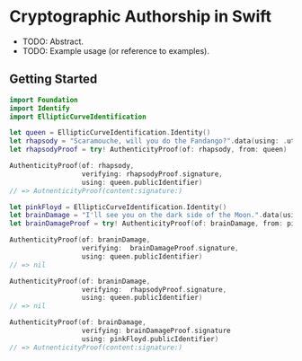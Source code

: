 # Cryptographic Authorship in Swift

- TODO: Abstract.
- TODO: Example usage (or reference to examples).

## Getting Started


```swift
import Foundation
import Identify
import EllipticCurveIdentification
```

```swift
let queen = EllipticCurveIdentification.Identity()
let rhapsody = "Scaramouche, will you do the Fandango?".data(using: .utf8)
let rhapsodyProof = try! AuthenticityProof(of: rhapsody, from: queen)
```

```swift
AuthenticityProof(of: rhapsody, 
                  verifying: rhapsodyProof.signature, 
                  using: queen.publicIdentifier) 
// => AutnenticityProof(content:signature:)
```

```swift
let pinkFloyd = EllipticCurveIdentification.Identity()
let brainDamage = "I'll see you on the dark side of the Moon.".data(using: .utf8)
let brainDamageProof = try! AuthenticityProof(of: brainDamage, from: pinkFloyd)
```

```swift
AuthenticityProof(of: braninDamage, 
                  verifying:  brainDamageProof.signature, 
                  using: queen.publicIdentifier) 
// => nil
```

```swift
AuthenticityProof(of: braninDamage, 
                  verifying:  rhapsodyProof.signature, 
                  using: queen.publicIdentifier) 
// => nil
```

```swift
AuthenticityProof(of: brainDamage,
                  verifying: brainDamageProof.signature
                  using: pinkFloyd.publicIdentifier) 
// => AutnenticityProof(content:signature:)
```
